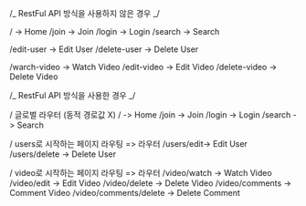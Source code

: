 /_ RestFul API 방식을 사용하지 않은 경우 _/

/ -> Home
/join -> Join
/login -> Login
/search -> Search

/edit-user -> Edit User
/delete-user -> Delete User

/warch-video -> Watch Video
/edit-video -> Edit Video
/delete-video -> Delete Video

/_ RestFul API 방식을 사용한 경우 _/

/ 글로벌 라우터 (동적 경로값 X)
/ -> Home
/join -> Join
/login -> Login
/search -> Search

/ users로 시작하는 페이지 라우팅 => 라우터
/users/edit-> Edit User
/users/delete -> Delete User

/ video로 시작하는 페이지 라우팅 => 라우터
/video/watch -> Watch Video
/video/edit -> Edit Video
/video/delete -> Delete Video
/video/comments -> Comment Video
/video/comments/delete -> Delete Comment
